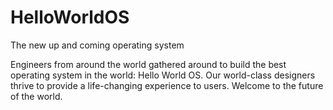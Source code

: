 # HelloWorldOS
The new up and coming operating system

Engineers from around the world gathered around to build the best operating system in the world: Hello World OS. Our world-class designers thrive to provide a life-changing experience to users. Welcome to the future of the world.
